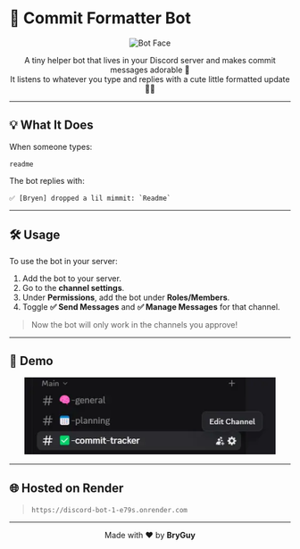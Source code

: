 # 🍼 Commit Formatter Bot

<p align="center">
  <img src="./images/DISCORD-BOT.avif" alt="Bot Face" width="180" />
</p>

<p align="center">
  A tiny helper bot that lives in your Discord server and makes commit messages adorable 🧸 <br>
  It listens to whatever you type and replies with a cute little formatted update 💬✨
</p>

---

## 💡 What It Does

When someone types:

```
readme
```

The bot replies with:

```
✅ [Bryen] dropped a lil mimmit: `Readme`
```

---

## 🛠 Usage

To use the bot in your server:

1. Add the bot to your server.
2. Go to the **channel settings**.
3. Under **Permissions**, add the bot under **Roles/Members**.
4. Toggle **✅ Send Messages** and **✅ Manage Messages** for that channel.

> Now the bot will only work in the channels you approve!

---

## 📸 Demo

<p align="center">
  <img src="./images/BotUsage.webp" alt="Bot Usage Demo" width="450" />
</p>

---

## 🌐 Hosted on Render

> `https://discord-bot-1-e79s.onrender.com`

---

<p align="center">
  Made with ❤️ by <strong>BryGuy</strong>
</p>